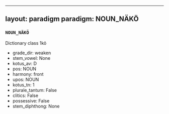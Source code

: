 
---
layout: paradigm
paradigm: NOUN_NÄKÖ
---
### ` NOUN_NÄKÖ `

Dictionary class 1kö
* grade_dir: weaken
* stem_vowel: None
* kotus_av: D
* pos: NOUN
* harmony: front
* upos: NOUN
* kotus_tn: 1
* plurale_tantum: False
* clitics: False
* possessive: False
* stem_diphthong: None
